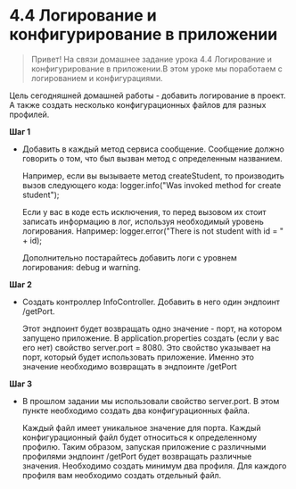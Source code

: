 # 4.4 Логирование и конфигурирование в приложении

> Привет! На связи домашнее задание урока 4.4 Логирование и конфигурирование в приложении.В этом уроке мы поработаем с логированием и конфигурациями.

Цель сегодняшней домашней работы - добавить логирование в проект. А также создать несколько конфигурационных файлов для разных профилей.
>

**Шаг 1**

- Добавить в каждый метод сервиса сообщение. Сообщение должно говорить о том, что был вызван метод с определенным названием.

  Например, если вы вызываете метод createStudent, то производить вызов следующего кода:
  logger.info("Was invoked method for create student");

  Если у вас в коде есть исключения, то перед вызовом их стоит записать информацию в лог, используя необходимый уровень логирования. Например:
  logger.error("There is not student with id = " + id);

  Дополнительно постарайтесь добавить логи с уровнем логирования: debug и warning.



**Шаг 2**

- Создать контроллер InfoController. Добавить в него один эндпоинт /getPort.

  Этот эндпоинт будет возвращать одно значение - порт, на котором запущено приложение. В application.properties создать (если у вас его нет) свойство server.port = 8080. Это свойство указывает на порт, который будет использовать приложение. Именно это значение необходимо возвращать в эндпоинте /getPort



**Шаг 3**

- В прошлом задании мы использовали свойство server.port. В этом пункте необходимо создать два конфигурационных файла.

  Каждый файл имеет уникальное значение для порта. Каждый конфигурационный файл будет относиться к определенному профилю. Таким образом, запуская приложение с различными профилями эндпоинт /getPort будет возвращать различные значения. Необходимо создать минимум два профиля. Для каждого профиля вам необходимо создать отдельный файл.
